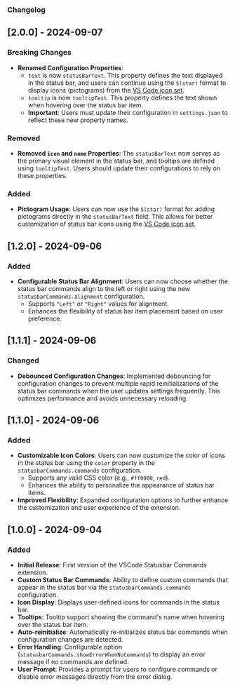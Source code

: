 ### Changelog

## [2.0.0] - 2024-09-07

### Breaking Changes

- **Renamed Configuration Properties**:
  - `text` is now `statusBarText`. This property defines the text displayed in the status bar, and users can continue using the `$(star)` format to display icons (pictograms) from the [VS Code icon set](https://code.visualstudio.com/api/references/icons-in-labels#icon-listing).
  - `tooltip` is now `tooltipText`. This property defines the text shown when hovering over the status bar item.
  - **Important**: Users must update their configuration in `settings.json` to reflect these new property names.

### Removed

- **Removed `icon` and `name` Properties**: The `statusBarText` now serves as the primary visual element in the status bar, and tooltips are defined using `tooltipText`. Users should update their configurations to rely on these properties.

### Added

- **Pictogram Usage**: Users can now use the `$(star)` format for adding pictograms directly in the `statusBarText` field. This allows for better customization of status bar icons using the [VS Code icon set](https://code.visualstudio.com/api/references/icons-in-labels#icon-listing).

## [1.2.0] - 2024-09-06

### Added

- **Configurable Status Bar Alignment**: Users can now choose whether the status bar commands align to the left or right using the new `statusbarCommands.alignment` configuration.
  - Supports `"Left"` or `"Right"` values for alignment.
  - Enhances the flexibility of status bar item placement based on user preference.

## [1.1.1] - 2024-09-06

### Changed

- **Debounced Configuration Changes**: Implemented debouncing for configuration changes to prevent multiple rapid reinitializations of the status bar commands when the user updates settings frequently. This optimizes performance and avoids unnecessary reloading.

## [1.1.0] - 2024-09-06

### Added

- **Customizable Icon Colors**: Users can now customize the color of icons in the status bar using the `color` property in the `statusbarCommands.commands` configuration.
  - Supports any valid CSS color (e.g., `#ff0000`, `red`).
  - Enhances the ability to personalize the appearance of status bar items.
- **Improved Flexibility**: Expanded configuration options to further enhance the customization and user experience of the extension.

## [1.0.0] - 2024-09-04

### Added

- **Initial Release**: First version of the VSCode Statusbar Commands extension.
- **Custom Status Bar Commands**: Ability to define custom commands that appear in the status bar via the `statusbarCommands.commands` configuration.
- **Icon Display**: Displays user-defined icons for commands in the status bar.
- **Tooltips**: Tooltip support showing the command's name when hovering over the status bar item.
- **Auto-reinitialize**: Automatically re-initializes status bar commands when configuration changes are detected.
- **Error Handling**: Configurable option (`statusbarCommands.showErrorWhenNoCommands`) to display an error message if no commands are defined.
- **User Prompt**: Provides a prompt for users to configure commands or disable error messages directly from the error dialog.
